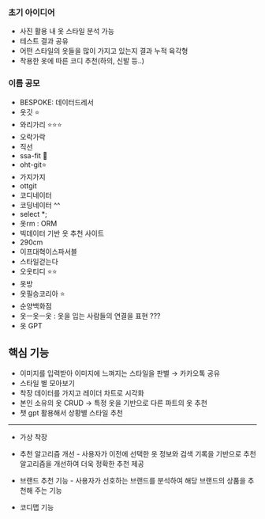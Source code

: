 ### 초기 아이디어

- 사진 활용 내 옷 스타일 분석 가능
- 테스트 결과 공유
- 어떤 스타일의 옷들을 많이 가지고 있는지 결과 누적 육각형
- 착용한 옷에 따른 코디 추천(하의, 신발 등..)

### 이름 공모

- BESPOKE: 데이터드레서
- 옷깃 ⭐
- 와리가리 ⭐⭐⭐
- 오락가락
- 직선
- ssa-fit 🌟
- oht-git⭐
- 가지가지
- ottgit
- 코디네이터
- 코딩네이터 ^^
- select *;
- 옷rm : ORM
- 빅데이터 기반 옷 추천 사이트
- 290cm
- 이프대혁이스파서블
- 스타일걷는다
- 오옷티디 ⭐⭐
- 옷방
- 옷필승코리아 ⭐
- 순양백화점
- 옷ㅡ옷ㅡ옷 : 옷을 입는 사람들의 연결을 표현 ???
- 옷 GPT

## 핵심 기능

- 이미지를 입력받아 이미지에 느껴지는 스타일을 판별 → 카카오톡 공유
- 스타일 별 모아보기
- 착장 데이터를 가지고 레이더 차트로 시각화
- 본인 소유의 옷 CRUD → 특정 옷을 기반으로 다른 파트의 옷 추천
- 챗 gpt 활용해서 상황별 스타일 추천

---

- 가상 착장

- 추천 알고리즘 개선 - 사용자가 이전에 선택한 옷 정보와 검색 기록을 기반으로 추천 알고리즘을 개선하여 더욱 정확한 추천 제공
- 브랜드 추천 기능 - 사용자가 선호하는 브랜드를 분석하여 해당 브랜드의 상품을 추천해 주는 기능
- 코디맵 기능